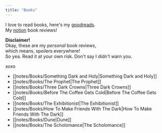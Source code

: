 ```yaml
---
title: "Books"
---
```


I love to read books, here's my [goodreads](https://www.goodreads.com/user/show/134101525?fbclid=PAAaZHvLwicg8v-1vC1awlu1y22Mv-TLW4Zw_HJGA-b7Jby9x47UbUpx7uzf8).  
My [notion](https://syazwina.notion.site/syazwina/b573c1df03a4489bb0c78acf4859a95a?v=97e58621d18b4f1cb06cf1ecb71163b9) book reviews!  

**Disclaimer!**  
Okay, these are my *personal* book reviews,  
which means, spoilers everywhere!  
So yea. Read it at your own risk. Don't say I didn't warn you.  

xoxo  

- [[notes/Books/Something Dark and Holy|Something Dark and Holy]]
- [[notes/Books/The Prophet|The Prophet]]
- [[notes/Books/Three Dark Crowns|Three Dark Crowns]]
- [[notes/Books/Before The Coffee Gets Cold|Before The Coffee Gets Cold]]
- [[notes/Books/The Exhibitionist|The Exhibitionist]]
- [[notes/Books/How To Make Friends With The Dark|How To Make Friends With The Dark]]
- [[notes/Books/Dune|Dune]]
- [[notes/Books/The Scholomance|The Scholomance]]